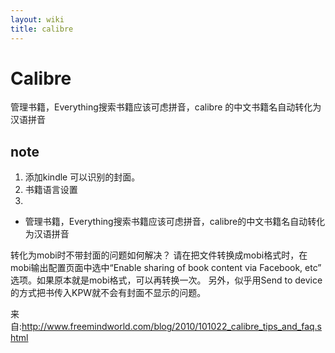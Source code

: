 ```yaml
---
layout: wiki
title: calibre
---
```


# Calibre
管理书籍，Everything搜索书籍应该可虑拼音，calibre
的中文书籍名自动转化为汉语拼音

## note
1. 添加kindle 可以识别的封面。
2. 书籍语言设置
3. 

- 管理书籍，Everything搜索书籍应该可虑拼音，calibre的中文书籍名自动转化为汉语拼音

转化为mobi时不带封面的问题如何解决？
请在把文件转换成mobi格式时，在mobi输出配置页面中选中“Enable sharing of book content via Facebook, etc” 选项。如果原本就是mobi格式，可以再转换一次。 另外，似乎用Send to device的方式把书传入KPW就不会有封面不显示的问题。

来自:http://www.freemindworld.com/blog/2010/101022_calibre_tips_and_faq.shtml

